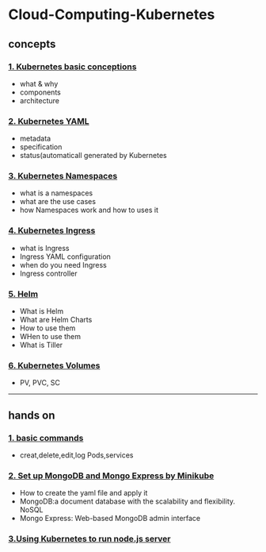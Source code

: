 # Cloud-Computing-Kubernetes
## concepts
### [1.  Kubernetes basic conceptions](https://github.com/liangliang1120/Cloud-Computing/blob/main/Kubernetes/Concepts%20-%201.Kubernetes%20basic.md)
- what & why
- components
- architecture

### [2. Kubernetes YAML](https://github.com/liangliang1120/Cloud-Computing/blob/main/Kubernetes/Concepts%20-%202.Kubernetes%20YAML.md)
- metadata
- specification
- status(automaticall generated by Kubernetes

### [3. Kubernetes Namespaces](https://github.com/liangliang1120/Cloud-Computing/blob/main/Kubernetes/Concepts%20-%203.Kubernetes%20Namespaces.md)
- what is a namespaces
- what are the use cases
- how Namespaces work and how to uses it

### [4. Kubernetes Ingress](https://github.com/liangliang1120/Cloud-Computing/blob/main/Kubernetes/Concepts%20-%204.Kubernetes%20Ingress.md)
- what is Ingress
- Ingress YAML configuration
- when do you need Ingress
- Ingress controller

### [5. Helm](https://github.com/liangliang1120/Cloud-Computing/blob/main/Kubernetes/Concepts%20-%205.Helm.md)
- What is Helm
- What are Helm Charts
- How to use them
- WHen to use them
- What is Tiller

### [6. Kubernetes Volumes](https://github.com/liangliang1120/Cloud-Computing/blob/main/Kubernetes/Concepts%20-%206.Kubernetes%20Volumes.md)
- PV, PVC, SC



---
## hands on

### [1. basic commands](https://github.com/liangliang1120/Cloud-Computing/blob/main/Kubernetes/Hands%20on%20-%201.basic%20commands%20-%20MiniKube.md)
- creat,delete,edit,log Pods,services

### [2. Set up MongoDB and Mongo Express by Minikube](https://github.com/liangliang1120/Cloud-Computing/blob/main/Kubernetes/Hands%20on%20-%202.ApplicationSetUp%20-%20MiniKube.md)
- How to create the yaml file and apply it 
- MongoDB:a document database with the scalability and flexibility. NoSQL
- Mongo Express: Web-based MongoDB admin interface

### [3.Using Kubernetes to run node.js server](https://github.com/liangliang1120/Cloud-Computing/blob/main/Kubernetes/Hands%20on%20-%203.Using%20Kubernetes%20to%20send%20JSON%20data%20from%20node.js%20server.md)
